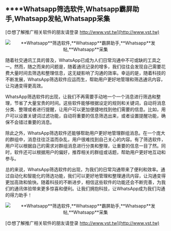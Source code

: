 ## ****Whatsapp**筛选软件,**Whatsapp**霸屏助手,**Whatsapp**发帖,**Whatsapp**采集**

[😍想了解推广相关软件的朋友请登录 http://www.vst.tw](http://www.vst.tw)

 <center><img src="https://vst.tw/MP4/tuiguang/png/5.png" alt="**Whatsapp**筛选软件,**Whatsapp**霸屏助手,**Whatsapp**发帖,**Whatsapp**采集"></center>

随着社交通讯工具的普及，WhatsApp已成为人们日常沟通中不可或缺的工具之一。然而，随之而来的问题是，随着通讯记录的增多，我们往往会发现自己需要花费大量时间去筛选和整理信息，这无疑影响了沟通的效率。幸运的是，随着科技的不断发展，WhatsApp筛选软件应运而生，帮助用户更好地管理和筛选通讯内容，让沟通变得更高效。

WhatsApp筛选软件的出现，让我们不再需要手动地一个一个消息进行筛选和整理，节省了大量宝贵的时间。这些软件能够根据设定的规则和关键词，自动将消息分类、整理或者进行提醒，让用户可以更加便捷地找到他们需要的信息。比如，用户可以设置关键词过滤功能，自动将重要的信息筛选出来，或者设置提醒功能，确保不会错过重要的消息。

除此之外，WhatsApp筛选软件还能够帮助用户更好地管理群组消息。在一个庞大的群组中，消息往往泛滥而杂乱，用户很难找到自己关心的内容。有了筛选软件，用户可以根据自己的需求对群组消息进行分类和整理，让重要的信息一目了然。同时，软件还可以根据用户的偏好，推荐相关的群组或话题，帮助用户更好地互动和参与。

总的来说，WhatsApp筛选软件的出现，为我们的日常沟通带来了便利和效率。通过自动化和智能化的筛选功能，我们可以更好地管理和整理通讯内容，让沟通变得更加高效和愉快。随着科技的不断进步，相信这些软件的功能还会不断完善，为我们的通讯体验带来更多惊喜和便利。让我们拥抱科技，让WhatsApp成为我们沟通的得力助手！

 <center><img src="https://vst.tw/MP4/tuiguang/png/6.png" alt="**Whatsapp**筛选软件,**Whatsapp**霸屏助手,**Whatsapp**发帖,**Whatsapp**采集"></center>

[😍想了解推广相关软件的朋友请登录 http://www.vst.tw](http://www.vst.tw)



